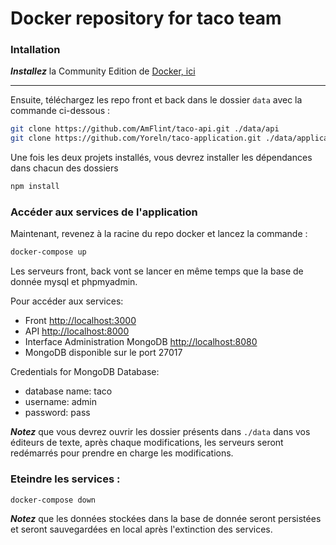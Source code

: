 # Docker repository for taco team

### Intallation

***Installez*** la Community Edition de [Docker, ici](https://www.docker.com/community-edition)

***

Ensuite, téléchargez les repo front et back dans le dossier `data` avec la commande ci-dessous :

```bash
git clone https://github.com/AmFlint/taco-api.git ./data/api
git clone https://github.com/Yoreln/taco-application.git ./data/application
```

Une fois les deux projets installés, vous devrez installer les dépendances dans chacun des dossiers 

```bash
npm install
```

### Accéder aux services de l'application

Maintenant, revenez à la racine du repo docker et lancez la commande :
```bash 
docker-compose up
```

Les serveurs front, back vont se lancer en même temps que la base de donnée mysql et phpmyadmin.

Pour accéder aux services:
  - Front [http://localhost:3000](http://localhost:3000)
  - API [http://localhost:8000](http://localhost:8000)
  - Interface Administration MongoDB [http://localhost:8080](http://localhost:8080)
  - MongoDB disponible sur le port 27017

Credentials for MongoDB Database:
  - database name: taco
  - username: admin
  - password: pass

***Notez*** que vous devrez ouvrir les dossier présents dans `./data` dans vos éditeurs de texte, après chaque modifications, les serveurs seront redémarrés pour prendre en charge les modifications.

### Eteindre les services :

```bash
docker-compose down
```

***Notez*** que les données stockées dans la base de donnée seront persistées et seront sauvegardées en local après l'extinction des services.
